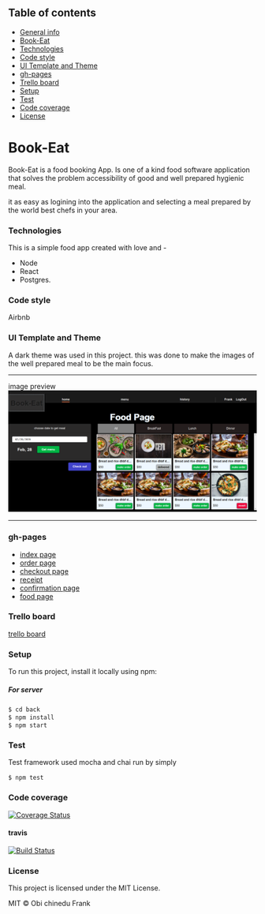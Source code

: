 ## Table of contents

* [General info](#general-info)
* [Book-Eat](#book-a-meal)
* [Technologies](#technologies)
* [Code style](#code-style)
* [UI Template and Theme](#ui-theme)
* [gh-pages](#gh-page)
* [Trello board](#trello)
* [Setup](#setup)
* [Test](#test)
* [Code coverage](#code-coverage)
* [License](#license)


# Book-Eat

Book-Eat is a food booking App. Is one of a kind food software application that solves the problem
accessibility of good and well prepared hygienic meal.

it as easy as logining into the application and selecting a meal prepared by the world 
best chefs in your area.

### Technologies 

This is a simple food app created with love and -
 - Node 
 - React
 - Postgres.

### Code style 
Airbnb

### UI Template and Theme 
A dark theme was used in this project.
this was done to make the images of the well prepared meal 
to be the main focus.

---

image preview
	![book a meal](./front/UI/img/book-a-meal.png)

---

### gh-pages 
- [index page](https://frankchinedu.github.io/book_a_meal_ALC/front/UI/index.html)
- [order page](https://frankchinedu.github.io/book_a_meal_ALC/front/UI/orderPage.html)
- [checkout page](https://frankchinedu.github.io/book_a_meal_ALC/front/UI/checkoutPage.html)
- [receipt](https://frankchinedu.github.io/book_a_meal_ALC/front/UI/receipt.html)
- [confirmation page](https://frankchinedu.github.io/book_a_meal_ALC/front/UI/confirmation.html)
- [food page](https://frankchinedu.github.io/book_a_meal_ALC/front/UI/foodPage.html)


### Trello board 
[trello board](https://trello.com/b/M3NM9KbQ/book-a-meal-alc)


### Setup 
To run this project, install it locally using npm:

##### For server

```
$ cd back
$ npm install
$ npm start
```



### Test 
Test framework used mocha and chai
run by simply

```
$ npm test
```

### Code coverage
[![Coverage Status](https://coveralls.io/repos/github/FrankChinedu/book_a_meal_ALC/badge.svg?branch=master)](https://coveralls.io/github/FrankChinedu/book_a_meal_ALC?branch=master)

#### travis
[![Build Status](https://travis-ci.com/FrankChinedu/book_a_meal_ALC.svg?branch=master)](https://travis-ci.com/FrankChinedu/book_a_meal_ALC)


### License 
This project is licensed under the MIT License.

MIT © Obi chinedu Frank
